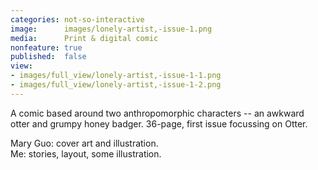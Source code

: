 ```yaml
---
categories: not-so-interactive
image:      images/lonely-artist,-issue-1.png
media:      Print & digital comic
nonfeature: true
published:  false
view:
- images/full_view/lonely-artist,-issue-1-1.png
- images/full_view/lonely-artist,-issue-1-2.png
---
```

A comic based around two anthropomorphic characters -- an awkward otter and
grumpy honey badger. 36-page, first issue focussing on Otter.

Mary Guo: cover art and illustration.  
Me: stories, layout, some illustration.
